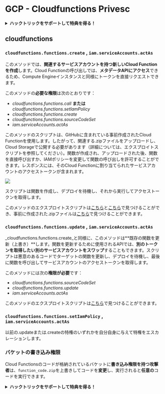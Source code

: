 # GCP - Cloudfunctions Privesc

<details>

<summary><strong>ハックトリックをサポートして特典を得る！</strong></summary>

* **HackTricksで会社を宣伝したい**場合や、**PEASSの最新バージョンを見たい**場合、または**HackTricksをPDFでダウンロード**したい場合は、[**サブスクリプションプラン**](https://github.com/sponsors/carlospolop)をチェックしてください！
* [**公式PEASS＆HackTricksグッズ**](https://peass.creator-spring.com)を手に入れる
* [**The PEASS Family**](https://opensea.io/collection/the-peass-family)を見つけて、独占的な[**NFT**](https://opensea.io/collection/the-peass-family)のコレクションを発見する
* 💬 [**Discordグループ**](https://discord.gg/hRep4RUj7f)または[**Telegramグループ**](https://t.me/peass)に参加するか、**Twitter**で私をフォローする 🐦 [**@carlospolopm**](https://twitter.com/carlospolopm)
* **ハッキングのトリックを共有するには、**[**HackTricks**](https://github.com/carlospolop/hacktricks)と[**HackTricks Cloud**](https://github.com/carlospolop/hacktricks-cloud)のGitHubリポジトリにPRを提出してください。

</details>

## cloudfunctions

### `cloudfunctions.functions.create` , `iam.serviceAccounts.actAs`

このメソッドでは、**関連するサービスアカウントを持つ新しいCloud Functionを作成**します。Cloud Functionの呼び出しでは、**メタデータAPIにアクセス**できるため、Compute Engineインスタンスと同様にトークンを直接リクエストできます。

このメソッドの**必要な権限**は次のとおりです：

* _cloudfunctions.functions.call_ **または** _cloudfunctions.functions.setIamPolicy_
* _cloudfunctions.functions.create_
* _cloudfunctions.functions.sourceCodeSet_
* _iam.serviceAccounts.actAs_

このメソッドのスクリプトは、GitHubに含まれている事前作成されたCloud Functionを使用します。したがって、関連する.zipファイルをアップロードし、Cloud Storageで公開する必要があります（詳細については、エクスプロイトスクリプトを参照してください）。関数が作成され、アップロードされた後、関数を直接呼び出すか、IAMポリシーを変更して関数の呼び出しを許可することができます。レスポンスには、そのCloud Functionに割り当てられたサービスアカウントのアクセストークンが含まれます。

![](https://rhinosecuritylabs.com/wp-content/uploads/2020/04/image12-750x618.png)

スクリプトは関数を作成し、デプロイを待機し、それから実行してアクセストークンを取得します。

このメソッドのエクスプロイトスクリプトは[こちら](https://github.com/RhinoSecurityLabs/GCP-IAM-Privilege-Escalation/blob/master/ExploitScripts/cloudfunctions.functions.create-call.py)と[こちら](https://github.com/RhinoSecurityLabs/GCP-IAM-Privilege-Escalation/blob/master/ExploitScripts/cloudfunctions.functions.create-setIamPolicy.py)で見つけることができ、事前に作成された.zipファイルは[こちら](https://github.com/RhinoSecurityLabs/GCP-IAM-Privilege-Escalation/tree/master/ExploitScripts/CloudFunctions)で見つけることができます。

### `cloudfunctions.functions.update` , `iam.serviceAccounts.actAs`

_cloudfunctions.functions.create_と同様に、このメソッドは**既存の関数を更新（上書き）**します。関数を更新するために使用されるAPIでは、**別のトークンを取得したい別のサービスアカウントをスワップ**することもできます。スクリプトは悪意のあるコードでターゲットの関数を更新し、デプロイを待機し、最後に関数を呼び出してサービスアカウントのアクセストークンを取得します。

このメソッドには次の**権限が必要**です：

* _cloudfunctions.functions.sourceCodeSet_
* _cloudfunctions.functions.update_
* _iam.serviceAccounts.actAs_

このメソッドのエクスプロイトスクリプトは[こちら](https://github.com/RhinoSecurityLabs/GCP-IAM-Privilege-Escalation/blob/master/ExploitScripts/cloudfunctions.functions.update.py)で見つけることができます。

### `cloudfunctions.functions.setIamPolicy` , `iam.serviceAccounts.actAs`

以前の.updateまたは.createの特権のいずれかを自分自身に与えて特権をエスカレーションします。

### バケットの書き込み権限

Cloud Functionsのコードが格納されているバケットに**書き込み権限を持つ攻撃者**は、`function_code.zip`を上書きしてコードを**変更**し、実行されると**任意の**コードを実行できます。

<details>

<summary><strong>ハックトリックをサポートして特典を得る！</strong></summary>

* **HackTricksで会社を宣伝したい**場合や、**PEASSの最新バージョンを見たい**場合、または**HackTricksをPDFでダウンロード**したい場合は、[**サブスクリプションプラン**](https://github.com/sponsors/carlospolop)をチェックしてください！
* [**公式PEASS＆HackTricksグッズ**](https://peass.creator-spring.com)を手に入れる
* [**The PEASS Family**](https://opensea.io/collection/the-peass-family)を見つけて、独占的な[**NFT**](https://opensea.io/collection/the-peass-family)のコレクションを発見する
* 💬 [**Discordグループ**](https://discord.gg/hRep4RUj7f)または[**Telegramグループ**](https://t.me/peass)に参加するか、**Twitter**で私をフォローする 🐦 [**@carlospolopm**](https://twitter.com/carlospolopm)
* **ハッキングのトリックを共有するには、**[**HackTricks**](https://github.com/carlospolop/hacktricks)と[**HackTricks Cloud**](https://github.com/carlospolop/hacktricks-cloud)のGitHubリポジトリにPRを提出してください。

</details>
